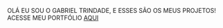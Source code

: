 OLÁ EU SOU O GABRIEL TRINDADE, E ESSES SÃO OS MEUS PROJETOS!
ACESSE MEU PORTFÓLIO <a href="portfolio/index.html">AQUI</a>